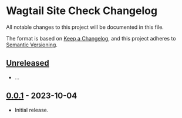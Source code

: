 # Wagtail Site Check Changelog

All notable changes to this project will be documented in this file.

The format is based on [Keep a Changelog](https://keepachangelog.com/en/1.0.0/),
and this project adheres to [Semantic Versioning](https://semver.org/spec/v2.0.0.html).

## [Unreleased]

- ...

## [0.0.1] - 2023-10-04

- Initial release.


[unreleased]: https://github.com/wagtail-nest/wagtail-font-awesome-svg/compare/0.0.1...HEAD
[0.0.1]: https://github.com/allcaps/wagtail-site-check/tree/0.0.1

